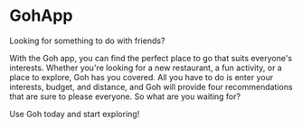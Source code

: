 # GohApp

Looking for something to do with friends? 

With the Goh app, you can find the perfect place to go that suits everyone's interests. 
Whether you're looking for a new restaurant, a fun activity, or a place to explore, Goh has you covered. 
All you have to do is enter your interests, budget, and distance, and Goh will provide four recommendations that are sure to please everyone. 
So what are you waiting for? 

Use Goh today and start exploring!
